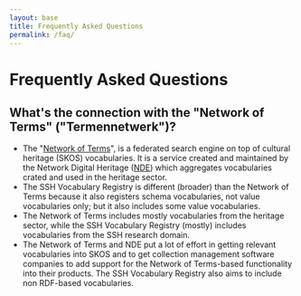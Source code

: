 ```yaml
---
layout: base
title: Frequently Asked Questions
permalink: /faq/
---
```


# Frequently Asked Questions

## What's the connection with the "Network of Terms" ("Termennetwerk")?

- The "[Network of Terms](https://termennetwerk.netwerkdigitaalerfgoed.nl/nl)", is a federated search engine on top of cultural heritage (SKOS) vocabularies. It is a service created and maintained by the Network Digital Heritage ([NDE](https://netwerkdigitaalerfgoed.nl/)) which aggregates vocabularies crated and used in the heritage sector.
- The SSH Vocabulary Registry is different (broader) than the Network of Terms because it also registers schema vocabularies, not value vocabularies only; but it also includes some value vocabularies.
- The Network of Terms includes mostly vocabularies from the heritage sector, while the SSH Vocabulary Registry (mostly) includes vocabularies from the SSH research domain.
- The Network of Terms and NDE put a lot of effort in getting relevant vocabularies into SKOS and to get collection management software companies to add support for the Network of Terms-based functionality into their products. The SSH Vocabulary Registry also aims to include non RDF-based vocabularies.